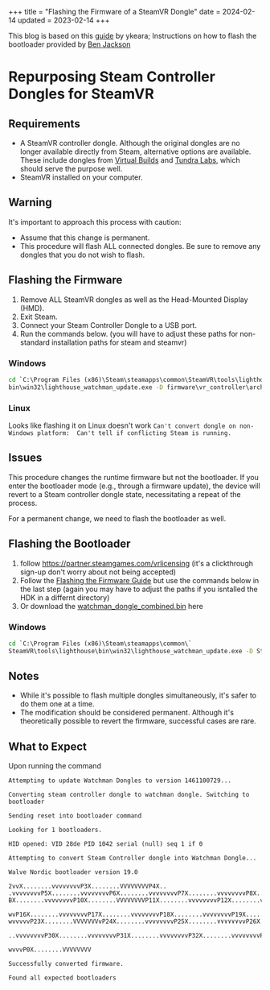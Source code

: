 
+++
title = "Flashing the Firmware of a SteamVR Dongle"
date = 2024-02-14
updated = 2023-02-14
+++

This blog is based on this [guide](https://github.com/ykeara/SteamVR-Dongle-Flash) by ykeara;
Instructions on how to flash the bootloader provided by [Ben Jackson](https://ben.com)

# Repurposing Steam Controller Dongles for SteamVR

## Requirements

- A SteamVR controller dongle. Although the original dongles are no longer available directly from Steam,
   alternative options are available. These include dongles from [Virtual Builds](https://www.virtualbuilds.com/product-page/usb-wireless-receiver-dongle) 
   and [Tundra Labs](https://tundra-labs.com/shop/vive-dongle), which should serve the purpose well.
- SteamVR installed on your computer.

## Warning

It's important to approach this process with caution:
- Assume that this change is permanent.
- This procedure will flash ALL connected dongles. Be sure to remove any dongles that you do not wish to flash.

## Flashing the Firmware

1. Remove ALL SteamVR dongles as well as the Head-Mounted Display (HMD).
2. Exit Steam.
3. Connect your Steam Controller Dongle to a USB port.
4. Run the commands below. (you will have to adjust these paths for non-standard installation paths for steam and steamvr)

### Windows
```bat
cd `C:\Program Files (x86)\Steam\steamapps\common\SteamVR\tools\lighthouse`
bin\win32\lighthouse_watchman_update.exe -D firmware\vr_controller\archive\htc_vrc_dongle_1461100729_2016_04_19.bin
```

### Linux
Looks like flashing it on Linux doesn't work `Can't convert dongle on non-Windows platform:  Can't tell if conflicting Steam is running.`

## Issues

This procedure changes the runtime firmware but not the bootloader. If you enter the bootloader mode (e.g., through a firmware update), the device will revert to a Steam controller dongle state, necessitating a repeat of the process.

For a permanent change, we need to flash the bootloader as well. 

## Flashing the Bootloader

1. follow https://partner.steamgames.com/vrlicensing (it's a clickthrough sign-up don't worry about not being accepted)
2. Follow the [Flashing the Firmware Guide](#flashing-the-firmware) but use the commands below in the last step (again you may have to adjust the paths if you isntalled the HDK in a differnt directory)
3. Or download the [watchman_dongle_combined.bin](/watchman_dongle_combined.bin) here
   
### Windows
```bat
cd `C:\Program Files (x86)\Steam\steamapps\common\`
SteamVR\tools\lighthouse\bin\win32\lighthouse_watchman_update.exe -D SteamVR\ Tracking\ HDK/firmware/dongle/watchman_dongle_combined.bin
```
## Notes

- While it's possible to flash multiple dongles simultaneously, it's safer to do them one at a time.
- The modification should be considered permanent. Although it's theoretically possible to revert the firmware, successful cases are rare.

## What to Expect

Upon running the command

```
Attempting to update Watchman Dongles to version 1461100729...

Converting steam controller dongle to watchman dongle. Switching to bootloader

Sending reset into bootloader command

Looking for 1 bootloaders.

HID opened: VID 28de PID 1042 serial (null) seq 1 if 0

Attempting to convert Steam Controller dongle into Watchman Dongle...

Walve Nordic bootloader version 19.0

2vvX........vvvvvvvvP3X........VVVVVVVVP4X.. .vvvvvvvvP5X........vvvvvvvvP6X........vvvvvvvvP7X........vvvvvvvvP8X........VVVVVVVVP BX........vvvvvvvvP10X........VVVVVVVVP11X........vvvvvvvvP12X........vvvvvvvvP13X........vvvvvvvvP14X........۷۷۷۷۷vvvP15X........۷۷۷۷۷۷

wvP16X........vvvvvvvvP17X........vvvvvvvvP18X........vvvvvvvvP19X........vvvvvvvvP20X........vvvvvvvvP21X........vvvvvvvvP22X........VV wvvvvvP23X........VVVVVVVvP24X........vvvvvvvvP25X........۷۷۷۷۷۷vvP26X........vvvvvvvvP27X........vvvvvvvvP28X........vvvvvvvvP29X......

..vvvvvvvvP30X........vvvvvvvvP31X........vvvvvvvvP32X........vvvvvvvvP33X........vvvvvvvvP34X........vvvvvvvvP35X........VVVVVVVVP1vvvv

wvvvP0X........VVVVVVVV

Successfully converted firmware.

Found all expected bootloaders
```

